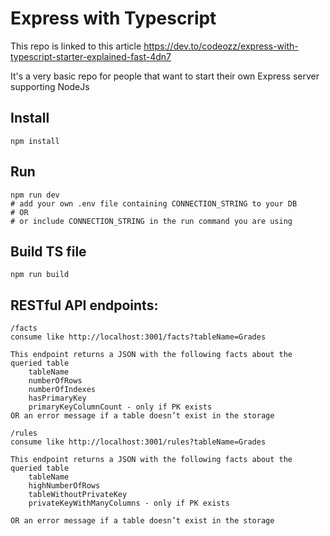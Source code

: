 # Express with Typescript

This repo is linked to this article https://dev.to/codeozz/express-with-typescript-starter-explained-fast-4dn7

It's a very basic repo for people that want to start their own Express server supporting NodeJs

## Install

```
npm install
```

## Run

```
npm run dev
# add your own .env file containing CONNECTION_STRING to your DB
# OR
# or include CONNECTION_STRING in the run command you are using
```

## Build TS file

```
npm run build
```

## RESTful API endpoints:

```
/facts
consume like http://localhost:3001/facts?tableName=Grades

This endpoint returns a JSON with the following facts about the queried table
    tableName
    numberOfRows
    numberOfIndexes
    hasPrimaryKey
    primaryKeyColumnCount - only if PK exists
OR an error message if a table doesn’t exist in the storage
```

```
/rules
consume like http://localhost:3001/rules?tableName=Grades

This endpoint returns a JSON with the following facts about the queried table
    tableName
    highNumberOfRows
    tableWithoutPrivateKey
    privateKeyWithManyColumns - only if PK exists

OR an error message if a table doesn’t exist in the storage
```
